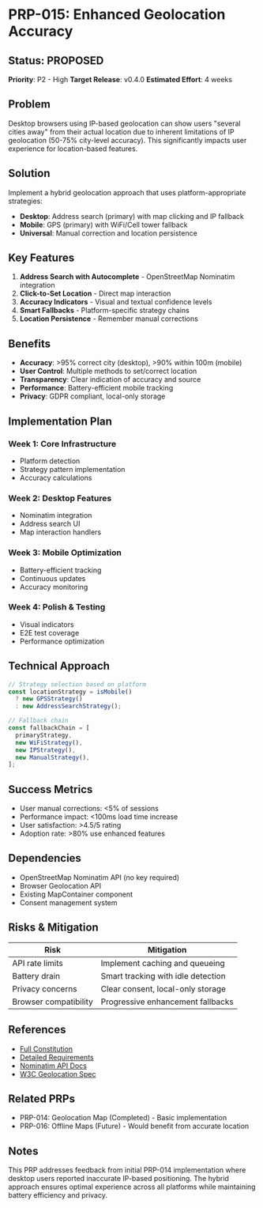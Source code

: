 # PRP-015: Enhanced Geolocation Accuracy

## Status: PROPOSED

**Priority**: P2 - High
**Target Release**: v0.4.0
**Estimated Effort**: 4 weeks

## Problem

Desktop browsers using IP-based geolocation can show users "several cities away" from their actual location due to inherent limitations of IP geolocation (50-75% city-level accuracy). This significantly impacts user experience for location-based features.

## Solution

Implement a hybrid geolocation approach that uses platform-appropriate strategies:

- **Desktop**: Address search (primary) with map clicking and IP fallback
- **Mobile**: GPS (primary) with WiFi/Cell tower fallback
- **Universal**: Manual correction and location persistence

## Key Features

1. **Address Search with Autocomplete** - OpenStreetMap Nominatim integration
2. **Click-to-Set Location** - Direct map interaction
3. **Accuracy Indicators** - Visual and textual confidence levels
4. **Smart Fallbacks** - Platform-specific strategy chains
5. **Location Persistence** - Remember manual corrections

## Benefits

- **Accuracy**: >95% correct city (desktop), >90% within 100m (mobile)
- **User Control**: Multiple methods to set/correct location
- **Transparency**: Clear indication of accuracy and source
- **Performance**: Battery-efficient mobile tracking
- **Privacy**: GDPR compliant, local-only storage

## Implementation Plan

### Week 1: Core Infrastructure

- Platform detection
- Strategy pattern implementation
- Accuracy calculations

### Week 2: Desktop Features

- Nominatim integration
- Address search UI
- Map interaction handlers

### Week 3: Mobile Optimization

- Battery-efficient tracking
- Continuous updates
- Accuracy monitoring

### Week 4: Polish & Testing

- Visual indicators
- E2E test coverage
- Performance optimization

## Technical Approach

```typescript
// Strategy selection based on platform
const locationStrategy = isMobile()
  ? new GPSStrategy()
  : new AddressSearchStrategy();

// Fallback chain
const fallbackChain = [
  primaryStrategy,
  new WiFiStrategy(),
  new IPStrategy(),
  new ManualStrategy(),
];
```

## Success Metrics

- User manual corrections: <5% of sessions
- Performance impact: <100ms load time increase
- User satisfaction: >4.5/5 rating
- Adoption rate: >80% use enhanced features

## Dependencies

- OpenStreetMap Nominatim API (no key required)
- Browser Geolocation API
- Existing MapContainer component
- Consent management system

## Risks & Mitigation

| Risk                  | Mitigation                         |
| --------------------- | ---------------------------------- |
| API rate limits       | Implement caching and queueing     |
| Battery drain         | Smart tracking with idle detection |
| Privacy concerns      | Clear consent, local-only storage  |
| Browser compatibility | Progressive enhancement fallbacks  |

## References

- [Full Constitution](../../specs/015-enhanced-geolocation/constitution.md)
- [Detailed Requirements](../../specs/015-enhanced-geolocation/requirements.md)
- [Nominatim API Docs](https://nominatim.org/release-docs/latest/api/Search/)
- [W3C Geolocation Spec](https://www.w3.org/TR/geolocation/)

## Related PRPs

- PRP-014: Geolocation Map (Completed) - Basic implementation
- PRP-016: Offline Maps (Future) - Would benefit from accurate location

## Notes

This PRP addresses feedback from initial PRP-014 implementation where desktop users reported inaccurate IP-based positioning. The hybrid approach ensures optimal experience across all platforms while maintaining battery efficiency and privacy.
